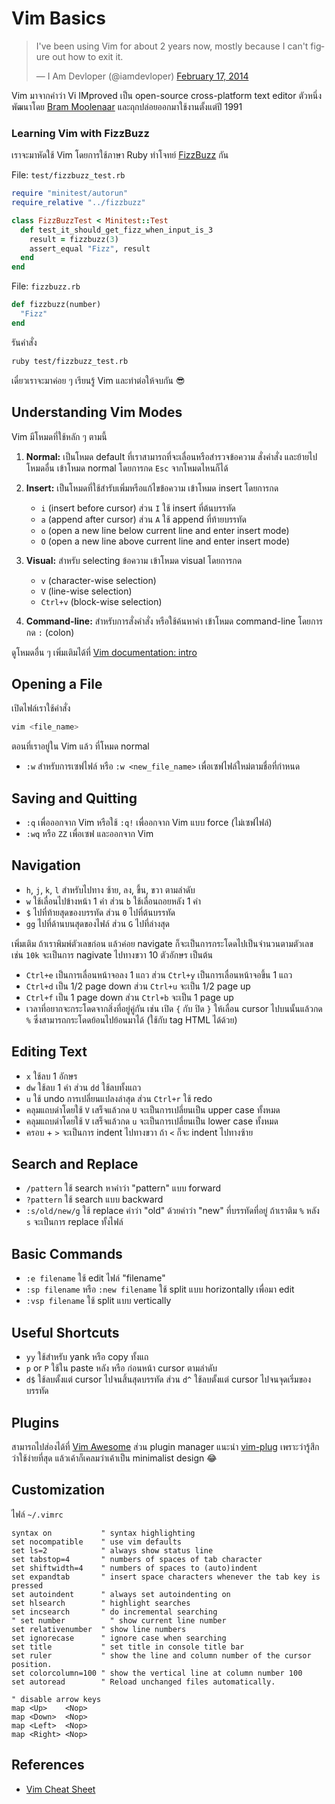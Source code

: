 # Vim Basics

<blockquote class="twitter-tweet"><p lang="en" dir="ltr">I&#39;ve been using Vim for about 2 years now, mostly because I can&#39;t figure out how to exit it.</p>&mdash; I Am Devloper (@iamdevloper) <a href="https://twitter.com/iamdevloper/status/435555976687923200?ref_src=twsrc%5Etfw">February 17, 2014</a></blockquote> <script async src="https://platform.twitter.com/widgets.js" charset="utf-8"></script>

Vim มาจากคำว่า Vi IMproved เป็น open-source cross-platform text editor ตัวหนึ่ง
พัฒนาโดย [Bram Moolenaar](https://en.wikipedia.org/wiki/Bram_Moolenaar)
และถุกปล่อยออกมาใช้งานตั้งแต่ปี 1991

### Learning Vim with FizzBuzz

เราจะมาหัดใช้ Vim โดยการใช้ภาษา Ruby ทำโจทย์ [FizzBuzz](https://en.wikipedia.org/wiki/Fizz_buzz) กัน

File: `test/fizzbuzz_test.rb`

```ruby
require "minitest/autorun"
require_relative "../fizzbuzz"

class FizzBuzzTest < Minitest::Test
  def test_it_should_get_fizz_when_input_is_3
    result = fizzbuzz(3)
    assert_equal "Fizz", result
  end
end
```

File: `fizzbuzz.rb`

```ruby
def fizzbuzz(number)
  "Fizz"
end
```

รันคำสั่ง

```sh
ruby test/fizzbuzz_test.rb
```

เดี๋ยวเราจะมาค่อย ๆ เรียนรู้ Vim และทำต่อให้จบกัน 😎

## Understanding Vim Modes

Vim มีโหมดที่ใช้หลัก ๆ ตามนี้

1. **Normal:** เป็นโหมด default ที่เราสามารถที่จะเลื่อนหรือสำรวจข้อความ สั่งคำสั่ง
   และย้ายไปโหมดอื่น เข้าโหมด normal โดยการกด `Esc` จากโหมดไหนก็ได้

1. **Insert:** เป็นโหมดที่ใช้สำรับเพิ่มหรือแก้ไขข้อความ เข้าโหมด insert โดยการกด

    * `i` (insert before cursor) ส่วน `I` ใช้ insert ที่ต้นบรรทัด
    * `a` (append after cursor) ส่วน `A` ใช้ append ที่ท้ายบรรทัด
    * `o` (open a new line below current line and enter insert mode)
    * `O` (open a new line above current line and enter insert mode)

1. **Visual:** สำหรับ selecting ข้อความ เข้าโหมด visual โดยการกด

    * `v` (character-wise selection)
    * `V` (line-wise selection)
    * `Ctrl+v` (block-wise selection)

1. **Command-line:** สำหรับการสั่งคำสั่ง หรือใช้ค้นหาคำ เข้าโหมด command-line โดยการกด
   `:` (colon)

ดูโหมดอื่น ๆ เพิ่มเติมได้ที่ [Vim documentation:
intro](https://vimdoc.sourceforge.net/htmldoc/intro.html#vim-modes-intro)

## Opening a File

เปิดไฟล์เราใช้คำสั่ง

```bash
vim <file_name>
```

ตอนที่เราอยู่ใน Vim แล้ว ที่โหมด normal

* `:w` สำหรับการเซฟไฟล์ หรือ `:w <new_file_name>` เพื่อเซฟไฟล์ใหม่ตามชื่อที่กำหนด

## Saving and Quitting

* `:q` เพื่อออกจาก Vim หรือใช้ `:q!` เพื่ออกจาก Vim แบบ force (ไม่เซฟไฟล์)
* `:wq` หรือ `ZZ` เพื่อเซฟ และออกจาก Vim

## Navigation

* `h`, `j`, `k`, `l` สำหรับไปทาง ซ้าย, ลง, ขึ้น, ขวา ตามลำดับ
* `w` ใช้เลื่อนไปข้างหน้า 1 คำ ส่วน `b` ใช้เลื่อนถอยหลัง 1 คำ
* `$` ไปที่ท้ายสุดของบรรทัด ส่วน `0` ไปที่ต้นบรรทัด
* `gg` ไปที่ด้านบนสุดของไฟล์ ส่วน `G` ไปที่ล่างสุด

เพิ่มเติม ถ้าเราพิมพ์ตัวเลขก่อน แล้วค่อย navigate ก็จะเป็นการกระโดดไปเป็นจำนวนตามตัวเลข เช่น
`10k` จะเป็นการ nagivate ไปทางขวา 10 ตัวอักษร เป็นต้น

* `Ctrl+e` เป็นการเลื่อนหน้าจอลง 1 แถว ส่วน `Ctrl+y` เป็นการเลื่อนหน้าจอขึ้น 1 แถว
* `Ctrl+d` เป็น 1/2 page down ส่วน `Ctrl+u` จะเป็น 1/2 page up
* `Ctrl+f` เป็น 1 page down ส่วน `Ctrl+b` จะเป็น 1 page up
* เวลาที่อยากจะกระโดดจากสิ่งที่อยู่คู่กัน เช่น เปิด `{` กับ ปิด `}` ให้เลื่อน cursor ไปบนนั้นแล้วกด `%` ซึ่งสามารถกระโดดย้อนไปย้อนมาได้ (ใช้กับ tag HTML ได้ด้วย)

## Editing Text

* `x` ใช้ลบ 1 อักษร
* `dw` ใช้ลบ 1 คำ ส่วน `dd` ใช้ลบทั้งแถว
* `u` ใช้ undo การเปลี่ยนแปลงล่าสุด ส่วน `Ctrl+r` ใช้ redo
* คลุมแถบดำโดยใช้ `V` เสร็จแล้วกด `U` จะเป็นการเปลี่ยนเป็น upper case ทั้งหมด
* คลุมแถบดำโดยใช้ `V` เสร็จแล้วกด `u` จะเป็นการเปลี่ยนเป็น lower case ทั้งหมด
* ครอบ + `>` จะเป็นการ indent ไปทางขวา ถ้า `<` ก็จะ indent ไปทางซ้าย

## Search and Replace

* `/pattern` ใช้ search หาคำว่า "pattern" แบบ forward
* `?pattern` ใช้ search แบบ backward
* `:s/old/new/g` ใช้ replace คำว่า "old" ด้วยคำว่า "new" ที่บรรทัดที่อยู่ ถ้าเราติม `%` หลัง `s` จะเป็นการ replace ทั้งไฟล์

## Basic Commands

* `:e filename` ใช้ edit ไฟล์ "filename"
* `:sp filename` หรือ `:new filename` ใช้ split แบบ horizontally เพื่อมา edit
* `:vsp filename` ใช้ split แบบ vertically

## Useful Shortcuts

* `yy` ใช้สำหรับ yank หรือ copy ทั้งแถ
* `p` or `P` ใช้ใน paste หลัง หรือ ก่อนหน้า cursor ตามลำดับ
* `d$` ใช้ลบตั้งแต่ cursor ไปจนสิ้นสุดบรรทัด ส่วน `d^` ใช้ลบตั้งแต่ cursor ไปจนจุดเริ่มของบรรทัด

## Plugins

สามารถไปส่องได้ที่ [Vim Awesome](https://vimawesome.com/) ส่วน plugin manager แนะนำ
[vim-plug](https://junegunn.github.io/vim-plug/) เพราะว่ารู้สึกว่าใช้ง่ายที่สุด
แล้วเค้าก็เคลมว่าเค้าเป็น minimalist design 😂


## Customization

ไฟล์ `~/.vimrc`

```vim
syntax on           " syntax highlighting
set nocompatible    " use vim defaults
set ls=2            " always show status line
set tabstop=4       " numbers of spaces of tab character
set shiftwidth=4    " numbers of spaces to (auto)indent
set expandtab       " insert space characters whenever the tab key is pressed
set autoindent      " always set autoindenting on
set hlsearch        " highlight searches
set incsearch       " do incremental searching
" set number          " show current line number
set relativenumber  " show line numbers
set ignorecase      " ignore case when searching
set title           " set title in console title bar
set ruler           " show the line and column number of the cursor position.
set colorcolumn=100 " show the vertical line at column number 100
set autoread        " Reload unchanged files automatically.

" disable arrow keys
map <Up>    <Nop>
map <Down>  <Nop>
map <Left>  <Nop>
map <Right> <Nop>
```

## References

* [Vim Cheat Sheet](https://vim.rtorr.com/)
